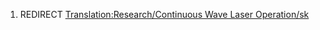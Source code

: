 1.  REDIRECT [Translation:Research/Continuous Wave Laser
    Operation/sk](Translation:Research/Continuous_Wave_Laser_Operation/sk "wikilink")